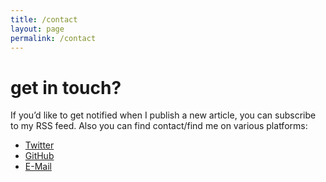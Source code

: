 ```yaml
---
title: /contact
layout: page
permalink: /contact
---
```


# get in touch?


If you’d like to get notified when I publish a new article, you can subscribe to my RSS feed.
Also you can find contact/find me on various platforms:

* [Twitter](https://twitter.com/da_eh)
* [GitHub](https://github.com/dehlen)
* [E-Mail](mailto:dehlen@me.com)
